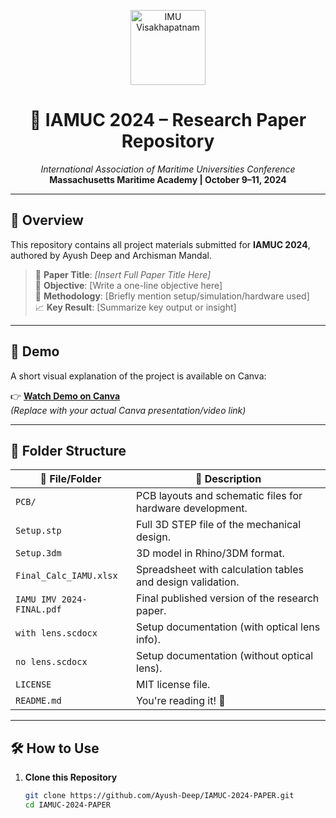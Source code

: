 <p align="center">
  <img src="https://www.imu.edu.in/imunew/public/images/logo.png" width="120" alt="IMU Visakhapatnam" />
</p>

<h1 align="center">📘 IAMUC 2024 – Research Paper Repository</h1>

<p align="center">
  <em>International Association of Maritime Universities Conference</em>  
  <br>
  <strong>Massachusetts Maritime Academy | October 9–11, 2024</strong>
</p>

---

## 🧠 Overview

This repository contains all project materials submitted for **IAMUC 2024**, authored by Ayush Deep and Archisman Mandal.

> 📄 **Paper Title**: *[Insert Full Paper Title Here]*  
> 🎯 **Objective**: [Write a one-line objective here]  
> 🧪 **Methodology**: [Briefly mention setup/simulation/hardware used]  
> 📈 **Key Result**: [Summarize key output or insight]

---

## 🎥 Demo

A short visual explanation of the project is available on Canva:

👉 [**Watch Demo on Canva**](https://www.canva.com/design/your-demo-link)  
*(*Replace with your actual Canva presentation/video link*)*

---

## 📁 Folder Structure

| 📂 File/Folder           | 📝 Description                                                  |
|------------------------|---------------------------------------------------------------|
| `PCB/`                 | PCB layouts and schematic files for hardware development.     |
| `Setup.stp`            | Full 3D STEP file of the mechanical design.                   |
| `Setup.3dm`            | 3D model in Rhino/3DM format.                                 |
| `Final_Calc_IAMU.xlsx` | Spreadsheet with calculation tables and design validation.    |
| `IAMU IMV 2024-FINAL.pdf` | Final published version of the research paper.            |
| `with lens.scdocx`     | Setup documentation (with optical lens info).                 |
| `no lens.scdocx`       | Setup documentation (without optical lens).                   |
| `LICENSE`              | MIT license file.                                              |
| `README.md`            | You're reading it! 🎉                                          |

---

## 🛠️ How to Use

1. **Clone this Repository**
   ```bash
   git clone https://github.com/Ayush-Deep/IAMUC-2024-PAPER.git
   cd IAMUC-2024-PAPER
